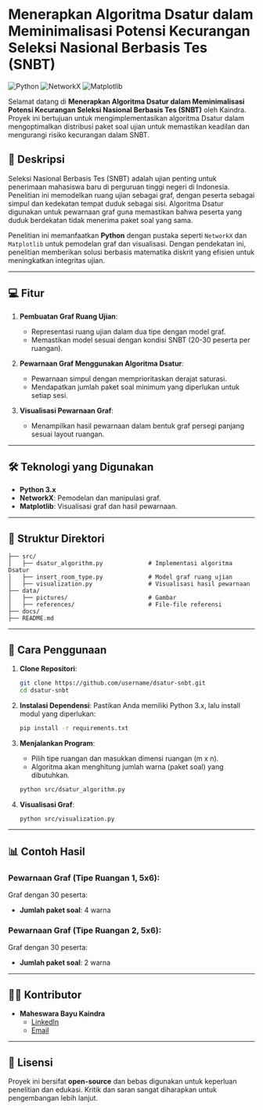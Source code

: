 # Menerapkan Algoritma Dsatur dalam Meminimalisasi Potensi Kecurangan Seleksi Nasional Berbasis Tes (SNBT)

![Python](https://img.shields.io/badge/Python-3.x-blue)
![NetworkX](https://img.shields.io/badge/NetworkX-3.4.2-red)
![Matplotlib](https://img.shields.io/badge/matplotlib-3.10.0-green)

Selamat datang di **Menerapkan Algoritma Dsatur dalam Meminimalisasi Potensi Kecurangan Seleksi Nasional Berbasis Tes (SNBT)** oleh Kaindra. Proyek ini bertujuan untuk mengimplementasikan algoritma Dsatur dalam mengoptimalkan distribusi paket soal ujian untuk memastikan keadilan dan mengurangi risiko kecurangan dalam SNBT.

## 📖 Deskripsi

Seleksi Nasional Berbasis Tes (SNBT) adalah ujian penting untuk penerimaan mahasiswa baru di perguruan tinggi negeri di Indonesia. Penelitian ini memodelkan ruang ujian sebagai graf, dengan peserta sebagai simpul dan kedekatan tempat duduk sebagai sisi. Algoritma Dsatur digunakan untuk pewarnaan graf guna memastikan bahwa peserta yang duduk berdekatan tidak menerima paket soal yang sama.

Penelitian ini memanfaatkan **Python** dengan pustaka seperti `NetworkX` dan `Matplotlib` untuk pemodelan graf dan visualisasi. Dengan pendekatan ini, penelitian memberikan solusi berbasis matematika diskrit yang efisien untuk meningkatkan integritas ujian.

---

## 💻 Fitur

1. **Pembuatan Graf Ruang Ujian**:
   - Representasi ruang ujian dalam dua tipe dengan model graf.
   - Memastikan model sesuai dengan kondisi SNBT (20-30 peserta per ruangan).

2. **Pewarnaan Graf Menggunakan Algoritma Dsatur**:
   - Pewarnaan simpul dengan memprioritaskan derajat saturasi.
   - Mendapatkan jumlah paket soal minimum yang diperlukan untuk setiap sesi.

3. **Visualisasi Pewarnaan Graf**:
   - Menampilkan hasil pewarnaan dalam bentuk graf persegi panjang sesuai layout ruangan.

---

## 🛠️ Teknologi yang Digunakan

- **Python 3.x**
- **NetworkX**: Pemodelan dan manipulasi graf.
- **Matplotlib**: Visualisasi graf dan hasil pewarnaan.

---

## 📂 Struktur Direktori

```
├── src/
│   ├── dsatur_algorithm.py             # Implementasi algoritma Dsatur
│   ├── insert_room_type.py             # Model graf ruang ujian
│   ├── visualization.py                # Visualisasi hasil pewarnaan
├── data/
│   ├── pictures/                       # Gambar
│   ├── references/                     # File-file referensi
├── docs/
├── README.md
```

---

## 🚀 Cara Penggunaan

1. **Clone Repositori**:
   ```bash
   git clone https://github.com/username/dsatur-snbt.git
   cd dsatur-snbt
   ```

2. **Instalasi Dependensi**:
   Pastikan Anda memiliki Python 3.x, lalu install modul yang diperlukan:
   ```bash
   pip install -r requirements.txt
   ```

3. **Menjalankan Program**:
   - Pilih tipe ruangan dan masukkan dimensi ruangan (m x n).
   - Algoritma akan menghitung jumlah warna (paket soal) yang dibutuhkan.
   ```bash
   python src/dsatur_algorithm.py
   ```

4. **Visualisasi Graf**:
   ```bash
   python src/visualization.py
   ```

---

## 📊 Contoh Hasil

### Pewarnaan Graf (Tipe Ruangan 1, 5x6):
Graf dengan 30 peserta:
- **Jumlah paket soal**: 4 warna

### Pewarnaan Graf (Tipe Ruangan 2, 5x6):
Graf dengan 30 peserta:
- **Jumlah paket soal**: 2 warna

---

## 🧑‍💻 Kontributor

- **Maheswara Bayu Kaindra**  
  - [LinkedIn](https://www.linkedin.com/in/maheswarakaindra/)  
  - [Email](mailto:2kaindramaheswara11@gmail.com)

---

## 📝 Lisensi
Proyek ini bersifat **open-source** dan bebas digunakan untuk keperluan penelitian dan edukasi. Kritik dan saran sangat diharapkan untuk pengembangan lebih lanjut.
